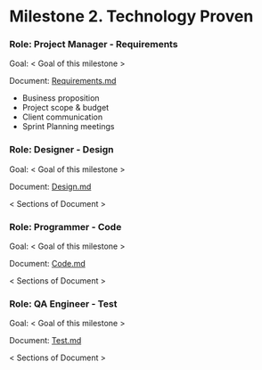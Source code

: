 # Milestone 2. Technology Proven
### Role: Project Manager - Requirements
Goal: < Goal of this milestone >

Document: [Requirements.md](https://github.com/maknop/twitter-clone-api/blob/master/docs/milestone-2/Requirements.md)

- Business proposition
- Project scope & budget
- Client communication
- Sprint Planning meetings

### Role: Designer - Design
Goal: < Goal of this milestone >

Document: [Design.md](https://github.com/maknop/twitter-clone-api/blob/master/docs/milestone-2/Design.md)

< Sections of Document >

### Role: Programmer - Code
Goal: < Goal of this milestone >

Document: [Code.md](https://github.com/maknop/twitter-clone-api/blob/master/docs/milestone-2/Code.md)

< Sections of Document >

### Role: QA Engineer - Test
Goal: < Goal of this milestone >

Document: [Test.md](https://github.com/maknop/twitter-clone-api/blob/master/docs/milestone-2/Test.md)

< Sections of Document >
